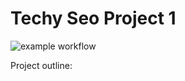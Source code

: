 # Techy Seo Project 1

![example workflow](https://github.com/heyitsM/techy_seo_project/actions/workflows/checkstyle.yml/badge.svg)

Project outline:

